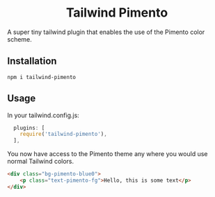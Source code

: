 
<p align="center">
  <h1 align="center">Tailwind Pimento</h1>
</p>

A super tiny tailwind plugin that enables the use of the Pimento color scheme.


## Installation

`npm i tailwind-pimento`

## Usage


In your tailwind.config.js:

```js
  plugins: [
    require('tailwind-pimento'),
  ],
```

You now have access to the Pimento theme any where you would use normal Tailwind colors.

```html
<div class="bg-pimento-blue0">
    <p class="text-pimento-fg">Hello, this is some text</p>
</div>
```
